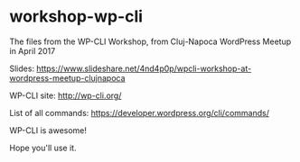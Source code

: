 # workshop-wp-cli
The files from the WP-CLI Workshop, from Cluj-Napoca WordPress Meetup in April 2017

Slides: https://www.slideshare.net/4nd4p0p/wpcli-workshop-at-wordpress-meetup-clujnapoca

WP-CLI site: http://wp-cli.org/

List of all commands: https://developer.wordpress.org/cli/commands/

WP-CLI is awesome!

Hope you'll use it.
